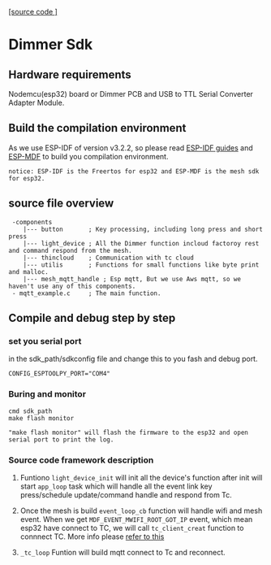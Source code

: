 <!--
 * @Author: your name
 * @Date: 2020-02-22 15:40:21
 * @LastEditTime: 2021-02-04 16:06:02
 * @LastEditors: Please set LastEditors
 * @Description: In User Settings Edit
 * @FilePath: \mqtt_example\README.md
-->
[[source code ]](./main)

# Dimmer Sdk

## Hardware requirements

Nodemcu(esp32) board or Dimmer PCB and USB to TTL Serial Converter Adapter Module.

## Build the compilation environment
 As we use ESP-IDF of version v3.2.2, so please read [ESP-IDF guides](https://docs.espressif.com/projects/esp-idf/en/v3.2.2/get-started/index.html#) and [ESP-MDF](https://docs.espressif.com/projects/esp-mdf/en/latest/get-started/)  to build you compilation environment.
 
    notice: ESP-IDF is the Freertos for esp32 and ESP-MDF is the mesh sdk for esp32.

## source file overview
```
 -components
    |--- button       ; Key processing, including long press and short press 
    |--- light_device ; All the Dimmer function incloud factoroy rest and command respond from the mesh.
    |--- thincloud    ; Communication with tc cloud
    |--- utilis       ; Functions for small functions like byte print and malloc.
    |--- mesh_mqtt_handle ; Esp mqtt, But we use Aws mqtt, so we haven't use any of this components.
 - mqtt_example.c     ; The main function. 

```
## Compile and debug step by step 

###  set you serial port 
in the sdk_path/sdkconfig file and change this to you fash and debug port.
```
CONFIG_ESPTOOLPY_PORT="COM4"
```
### Buring and monitor 
```shell
cmd sdk_path
make flash monitor 
```
    "make flash monitor" will flash the firmware to the esp32 and open serial port to print the log.

### Source code framework description

1) Funtiono `light_device_init` will init all the device's function after init will start `app_loop` task which will handle all the event link key press/schedule update/command handle and respond from Tc.

2) Once the mesh is build `event_loop_cb` function will handle wifi and mesh event. When we get `MDF_EVENT_MWIFI_ROOT_GOT_IP` event, which mean esp32 have connect to TC, we will call `tc_client_creat` function to connnect TC.  More info please [refer to this](https://docs.espressif.com/projects/esp-mdf/en/latest/api-reference/mwifi/index.html)
3) `_tc_loop` Funtion will build mqtt connect to Tc and reconnect.

